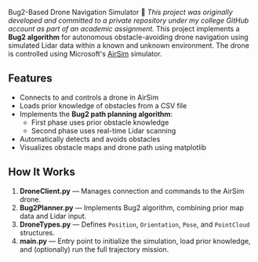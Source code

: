  Bug2-Based Drone Navigation Simulator
 📍 _This project was originally developed and committed to a private repository under my college GitHub account as part of an academic assignment._
This project implements a **Bug2 algorithm** for autonomous obstacle-avoiding drone navigation using simulated Lidar data within a known and unknown environment. The drone is controlled using Microsoft's [AirSim](https://github.com/microsoft/AirSim) simulator.

## Features

- Connects to and controls a drone in AirSim
- Loads prior knowledge of obstacles from a CSV file
- Implements the **Bug2 path planning algorithm**:
  - First phase uses prior obstacle knowledge
  - Second phase uses real-time Lidar scanning
- Automatically detects and avoids obstacles
- Visualizes obstacle maps and drone path using matplotlib

## How It Works

1. **DroneClient.py** — Manages connection and commands to the AirSim drone.
2. **Bug2Planner.py** — Implements Bug2 algorithm, combining prior map data and Lidar input.
3. **DroneTypes.py** — Defines `Position`, `Orientation`, `Pose`, and `PointCloud` structures.
4. **main.py** — Entry point to initialize the simulation, load prior knowledge, and (optionally) run the full trajectory mission.
